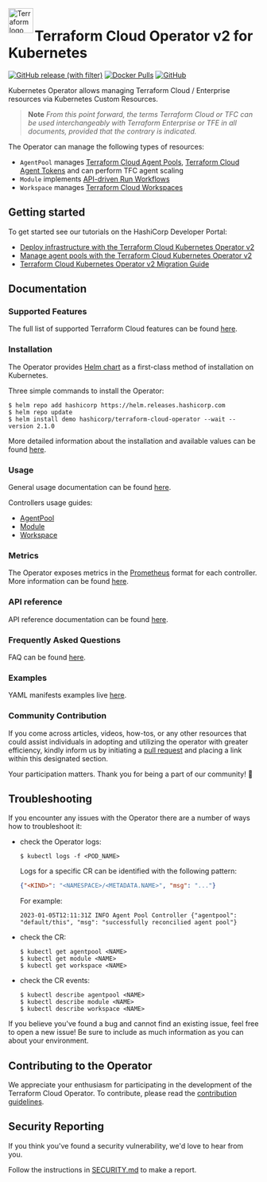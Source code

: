 <a href="https://cloud.hashicorp.com/products/terraform">
    <img src=".github/tf_logo.png" alt="Terraform logo" title="Terraform Cloud" align="left" height="50" />
</a>

# Terraform Cloud Operator v2 for Kubernetes

[![GitHub release (with filter)](https://img.shields.io/github/v/release/hashicorp/terraform-cloud-operator)](https://github.com/hashicorp/terraform-cloud-operator/releases)
[![Docker Pulls](https://img.shields.io/docker/pulls/hashicorp/terraform-cloud-operator)](https://hub.docker.com/r/hashicorp/terraform-cloud-operator)
[![GitHub](https://img.shields.io/github/license/hashicorp/terraform-cloud-operator)](https://github.com/hashicorp/terraform-cloud-operator/blob/main/LICENSE)

Kubernetes Operator allows managing Terraform Cloud / Enterprise resources via Kubernetes Custom Resources.

> **Note**
> _From this point forward, the terms Terraform Cloud or TFC can be used interchangeably with Terraform Enterprise or TFE in all documents, provided that the contrary is indicated._

The Operator can manage the following types of resources:

- `AgentPool` manages [Terraform Cloud Agent Pools](https://developer.hashicorp.com/terraform/cloud-docs/agents/agent-pools), [Terraform Cloud Agent Tokens](https://developer.hashicorp.com/terraform/cloud-docs/users-teams-organizations/api-tokens#agent-api-tokens) and can perform TFC agent scaling
- `Module` implements [API-driven Run Workflows](https://developer.hashicorp.com/terraform/cloud-docs/run/api)
- `Workspace` manages [Terraform Cloud Workspaces](https://developer.hashicorp.com/terraform/cloud-docs/workspaces)

## Getting started

To get started see our tutorials on the HashiCorp Developer Portal:

- [Deploy infrastructure with the Terraform Cloud Kubernetes Operator v2](https://developer.hashicorp.com/terraform/tutorials/kubernetes/kubernetes-operator-v2)
- [Manage agent pools with the Terraform Cloud Kubernetes Operator v2](https://developer.hashicorp.com/terraform/tutorials/kubernetes/kubernetes-operator-v2-agentpool)
- [Terraform Cloud Kubernetes Operator v2 Migration Guide](https://developer.hashicorp.com/terraform/cloud-docs/integrations/kubernetes/ops-v2-migration)

## Documentation

### Supported Features

The full list of supported Terraform Cloud features can be found [here](./docs/features.md).

### Installation

The Operator provides [Helm chart](./charts/terraform-cloud-operator) as a first-class method of installation on Kubernetes.

Three simple commands to install the Operator:

```console
$ helm repo add hashicorp https://helm.releases.hashicorp.com
$ helm repo update
$ helm install demo hashicorp/terraform-cloud-operator --wait --version 2.1.0
```

More detailed information about the installation and available values can be found [here](./charts/terraform-cloud-operator/README.md).

### Usage

General usage documentation can be found [here](./docs/usage.md).

Controllers usage guides:

- [AgentPool](./docs/agentpool.md)
- [Module](./docs/module.md)
- [Workspace](./docs/workspace.md)

### Metrics

The Operator exposes metrics in the [Prometheus](https://prometheus.io/) format for each controller. More information can be found [here](./docs/metrics.md).

### API reference

API reference documentation can be found [here](./docs/api-reference.md).

### Frequently Asked Questions

FAQ can be found [here](./docs/faq.md).

### Examples

YAML manifests examples live [here](./docs/examples/).

### Community Contribution

If you come across articles, videos, how-tos, or any other resources that could assist individuals in adopting and utilizing the operator with greater efficiency, kindly inform us by initiating a [pull request](https://github.com/hashicorp/terraform-cloud-operator/pulls) and placing a link within this designated section.

Your participation matters. Thank you for being a part of our community! :raised_hands:

## Troubleshooting

If you encounter any issues with the Operator there are a number of ways how to troubleshoot it:

- check the Operator logs:

    ```console
    $ kubectl logs -f <POD_NAME>
    ```

    Logs for a specific CR can be identified with the following pattern:

    ```json
    {"<KIND>": "<NAMESPACE>/<METADATA.NAME>", "msg": "..."}
    ```

    For example:

    ```text
    2023-01-05T12:11:31Z INFO Agent Pool Controller	{"agentpool": "default/this", "msg": "successfully reconcilied agent pool"}
    ```

- check the CR:

    ```console
    $ kubectl get agentpool <NAME>
    $ kubectl get module <NAME>
    $ kubectl get workspace <NAME>
    ```

- check the CR events:

    ```console
    $ kubectl describe agentpool <NAME>
    $ kubectl describe module <NAME>
    $ kubectl describe workspace <NAME>
    ```

If you believe you've found a bug and cannot find an existing issue, feel free to open a new issue! Be sure to include as much information as you can about your environment.

## Contributing to the Operator

We appreciate your enthusiasm for participating in the development of the Terraform Cloud Operator. To contribute, please read the [contribution guidelines](./CONTRIBUTING.md).

## Security Reporting

If you think you've found a security vulnerability, we'd love to hear from you.

Follow the instructions in [SECURITY.md](.github/SECURITY.md) to make a report.
